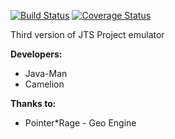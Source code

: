 [![Build Status](https://travis-ci.org/Camelion/JTS-V3.svg?branch=master)](https://travis-ci.org/Camelion/JTS-V3)
[![Coverage Status](https://coveralls.io/repos/github/Camelion/JTS-V3/badge.svg?branch=master&bust=1)](https://coveralls.io/github/Camelion/JTS-V3?branch=master)

Third version of JTS Project emulator



**Developers:**
* Java-Man
* Camelion

**Thanks to:**
* Pointer\*Rage - Geo Engine